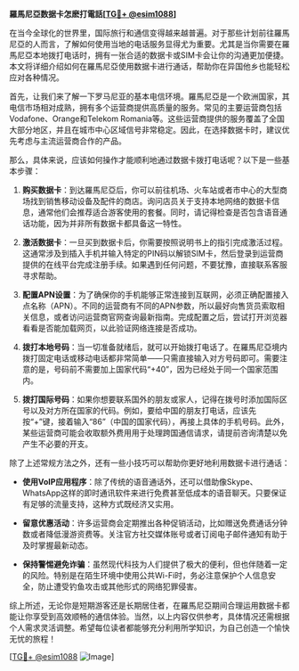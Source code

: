 **羅馬尼亞数据卡怎麽打電話[[TG💪+ @esim1088](https://t.me/s/esim1088)]**

在当今全球化的世界里，国际旅行和通信变得越来越普遍。对于那些计划前往羅馬尼亞的人而言，了解如何使用当地的电话服务显得尤为重要。尤其是当你需要在羅馬尼亞本地拨打电话时，拥有一张合适的数据卡或SIM卡会让你的沟通更加便捷。本文将详细介绍如何在羅馬尼亞使用数据卡进行通话，帮助你在异国他乡也能轻松应对各种情况。

首先，让我们来了解一下罗马尼亚的基本电信环境。羅馬尼亞是一个欧洲国家，其电信市场相对成熟，拥有多个运营商提供高质量的服务。常见的主要运营商包括Vodafone、Orange和Telekom Romania等。这些运营商提供的服务覆盖了全国大部分地区，并且在城市中心区域信号非常稳定。因此，在选择数据卡时，建议优先考虑与主流运营商合作的产品。

那么，具体来说，应该如何操作才能顺利地通过数据卡拨打电话呢？以下是一些基本步骤：

1. **购买数据卡**：到达羅馬尼亞后，你可以前往机场、火车站或者市中心的大型商场找到销售移动设备及配件的商店。询问店员关于支持本地网络的数据卡信息，通常他们会推荐适合游客使用的套餐。同时，请记得检查是否包含语音通话功能，因为并非所有数据卡都具备这一特性。

2. **激活数据卡**：一旦买到数据卡后，你需要按照说明书上的指引完成激活过程。这通常涉及到插入手机并输入特定的PIN码以解锁SIM卡，然后登录到运营商提供的在线平台完成注册手续。如果遇到任何问题，不要犹豫，直接联系客服寻求帮助。

3. **配置APN设置**：为了确保你的手机能够正常连接到互联网，必须正确配置接入点名称（APN）。不同的运营商有不同的APN参数，所以最好向售货员索取相关信息，或者访问运营商官网查询最新指南。完成配置之后，尝试打开浏览器看看是否能加载网页，以此验证网络连接是否成功。

4. **拨打本地号码**：当一切准备就绪后，就可以开始拨打电话了。在羅馬尼亞境内拨打固定电话或移动电话都非常简单——只需直接输入对方号码即可。需要注意的是，号码前不需要加上国家代码“+40”，因为已经处于同一个国家范围内。

5. **拨打国际号码**：如果你想要联系国外的朋友或家人，记得在拨号时添加国际区号以及对方所在国家的代码。例如，要给中国的朋友打电话，应该先按“+”键，接着输入“86”（中国的国家代码），再接上具体的手机号码。此外，某些运营商可能会收取额外费用用于处理跨国通信请求，请提前咨询清楚以免产生不必要的开支。

除了上述常规方法之外，还有一些小技巧可以帮助你更好地利用数据卡进行通话：

- **使用VoIP应用程序**：除了传统的语音通话外，还可以借助像Skype、WhatsApp这样的即时通讯软件来进行免费甚至低成本的语音聊天。只要保证有足够的流量支持，这种方式既经济又实用。
  
- **留意优惠活动**：许多运营商会定期推出各种促销活动，比如赠送免费通话分钟数或者降低漫游资费等。关注官方社交媒体账号或者订阅电子邮件通知有助于及时掌握最新动态。

- **保持警惕避免诈骗**：虽然现代科技为人们提供了极大的便利，但也伴随着一定的风险。特别是在陌生环境中使用公共Wi-Fi时，务必注意保护个人信息安全，防止遭受钓鱼攻击或其他形式的网络犯罪侵害。

综上所述，无论你是短期游客还是长期居住者，在羅馬尼亞期间合理运用数据卡都能让你享受到高效顺畅的通信体验。当然，以上内容仅供参考，具体情况还需根据个人需求灵活调整。希望每位读者都能够充分利用所学知识，为自己创造一个愉快无忧的旅程！

[[TG💪+ @esim1088](https://t.me/s/esim1088) ![Image](https://i.postimg.cc/4NQfJmqS/Snipaste-2025-05-13-00-14-12.png)]